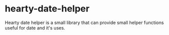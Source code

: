# hearty-date-helper
Hearty date helper is a small library that can provide small helper functions useful for date and it's uses. 
